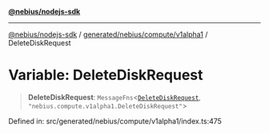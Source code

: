 [**@nebius/nodejs-sdk**](../../../../../README.md)

***

[@nebius/nodejs-sdk](../../../../../README.md) / [generated/nebius/compute/v1alpha1](../README.md) / DeleteDiskRequest

# Variable: DeleteDiskRequest

> **DeleteDiskRequest**: `MessageFns`\<[`DeleteDiskRequest`](../interfaces/DeleteDiskRequest.md), `"nebius.compute.v1alpha1.DeleteDiskRequest"`\>

Defined in: src/generated/nebius/compute/v1alpha1/index.ts:475
